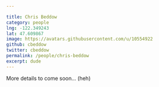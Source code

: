```yaml
---

title: Chris Beddow
category: people
lng: -122.349243
lat: 47.609867
image: https://avatars.githubusercontent.com/u/10554922
github: cbeddow
twitter: cbeddow
permalink: /people/chris-beddow
excerpt: dude
---
```


More details to come soon... (heh)